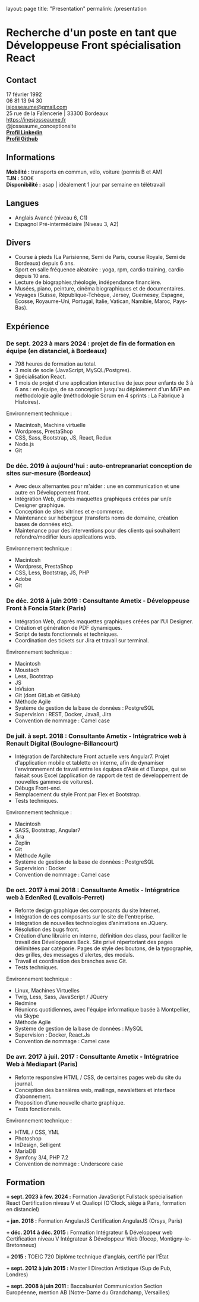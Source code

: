 layout: page
title: "Presentation"
permalink: /presentation

# Recherche d'un poste en tant que Développeuse Front spécialisation React

## Contact
17 février 1992 \
06 81 13 94 30 \
isjosseaume@gmail.com \
25 rue de la Faïencerie | 33300 Bordeaux \
https://inesjosseaume.fr \
@josseaume_conceptionsite \
<b><a href="https://www.linkedin.com/in/ines-josseaume/" target="_blank">Profil Linkedin</a></b> \
<b><a href="https://github.com/inesgoddardjosseaume" target="_blank">Profil Github</a></b>


## Informations
<b>Mobilité :</b> transports en commun, vélo, voiture (permis B et AM) \
<b>TJN :</b> 500€ \
<b>Disponibilité :</b> asap | idéalement 1 jour par semaine en télétravail


## Langues
+ Anglais Avancé (niveau 6, C1)
+ Espagnol Pré-intermédiaire (Niveau 3, A2)
  

## Divers
+ Course à pieds (La Parisienne, Semi de Paris, course Royale, Semi de Bordeaux) depuis 6 ans.
+ Sport en salle fréquence aléatoire : yoga, rpm, cardio training, cardio depuis 10 ans.
+ Lecture de biographies,théologie, indépendance financière.
+ Musées, piano, peinture, cinéma biographiques et de documentaires.
+ Voyages (Suisse, République-Tchèque, Jersey, Guernesey, Espagne, Écosse, Royaume-Uni, Portugal, Italie, Vatican, Namibie, Maroc, Pays-Bas).

## Expérience

### De sept. 2023 à mars 2024 : projet de fin de formation en équipe (en distanciel, à Bordeaux)

+ 798 heures de formation au total.
+ 3 mois de socle (JavaScript, MySQL/Postgres).
+ Spécialisation React.
+ 1 mois de projet d'une application interactive de jeux pour enfants de 3 à 6 ans : en équipe, de sa conception jusqu'au déploiement d'un MVP en méthodologie agile (méthodologie Scrum en 4 sprints : La Fabrique à Histoires).

Environnement technique :
* Macintosh, Machine virtuelle
* Wordpress, PrestaShop
* CSS, Sass, Bootstrap, JS, React, Redux
* Node.js
* Git
  
### De déc. 2019 à aujourd'hui : auto-entrepranariat conception de sites sur-mesure (Bordeaux)

+ Avec deux alternantes pour m'aider : une en communication et une autre en  Développement front.
+ Intégration Web, d’après maquettes graphiques créées par un/e Designer graphique.
+ Conception de sites vitrines et e-commerce.
+ Maintenance sur hébergeur (transferts noms de domaine, création bases de données etc).
+ Maintenance pour des interventions pour des clients qui souhaitent refondre/modifier leurs applications web.

Environnement technique :
* Macintosh
* Wordpress, PrestaShop
* CSS, Less, Bootstrap, JS, PHP
* Adobe
* Git

### De déc. 2018 à juin 2019 : Consultante Ametix - Développeuse Front à Foncia Stark (Paris)

+ Intégration Web, d’après maquettes graphiques créées par l’UI Designer.
+ Création et génération de PDF dynamiques.
+ Script de tests fonctionnels et techniques.
+ Coordination des tickets sur Jira et travail sur terminal.

Environnement technique :
* Macintosh
* Moustach
* Less, Bootstrap
* JS
* InVision
* Git (dont GitLab et GitHub)
* Méthode Agile
* Système de gestion de la base de données : PostgreSQL
* Supervision : REST, Docker, Java8, Jira
* Convention de nommage : Camel case
  
### De juil. à sept. 2018 : Consultante Ametix - Intégratrice web à Renault Digital (Boulogne-Billancourt)

+ Intégration de l’architecture Front actuelle vers Angular7. Projet d'application mobile et tablette en interne, afin de dynamiser l'environnement de travail entre les équipes d'Asie et d'Europe, qui se faisait sous Excel (application de rapport de test de développement de nouvelles gammes de voitures).
+ Débugs Front-end.
+ Remplacement du style Front par Flex et Bootstrap.
+ Tests techniques.

Environnement technique :
* Macintosh
* SASS, Bootstrap, Angular7
* Jira
* Zeplin
* Git
* Méthode Agile
* Système de gestion de la base de données : PostgreSQL
* Supervision : Docker
* Convention de nommage : Camel case

### De oct. 2017 à mai 2018 : Consultante Ametix - Intégratrice web à EdenRed (Levallois-Perret)

+ Refonte design graphique des composants du site Internet.
+ Intégration de ces composants sur le site de l'entreprise.
+ Intégration de nouvelles technologies d’animations en JQuery.
+ Résolution des bugs front.
+ Création d’une librairie en interne, définition des class, pour faciliter le travail des Développeurs Back. Site privé répertoriant des pages délimitées par catégorie. Pages de style des boutons, de la typographie, des grilles, des messages d'alertes, des modals.
+ Travail et coordination des branches avec Git.
+ Tests techniques.
  
Environnement technique :
* Linux, Machines Virtuelles
* Twig, Less, Sass, JavaScript / JQuery
* Redmine
* Réunions quotidiennes, avec l'équipe informatique basée à Montpellier, via Skype
* Méthode Agile
* Système de gestion de la base de données : MySQL
* Supervision : Docker, React.Js
* Convention de nommage : Camel case

### De avr. 2017 à juil. 2017 : Consultante Ametix - Intégratrice Web à Mediapart (Paris)

+ Refonte responsive HTML / CSS, de certaines pages web du site du journal.
+ Conception des bannières web, mailings, newsletters et interface d’abonnement.
+ Proposition d’une nouvelle charte graphique.
+ Tests fonctionnels.

Environnement technique :
* HTML / CSS, YML
* Photoshop
* InDesign, Selligent
* MariaDB
* Symfony 3/4, PHP 7.2
* Convention de nommage : Underscore case

## Formation
<b>+ sept. 2023 à fev. 2024 :</b> Formation JavaScript Fullstack spécialisation React
Certification niveau V et Qualiopi (O'Clock, siège à Paris, formation en distanciel)

<b>+ jan. 2018 :</b> Formation AngularJS
Certification AngularJS (Orsys, Paris)

<b>+ déc. 2014 à déc. 2015 :</b> Formation Intégrateur & Développeur web
Certification niveau V Intégrateur & Développeur Web (Ifocop, Montigny-le-Bretonneux)

<b>+ 2015 :</b> TOEIC 720
Diplôme technique d'anglais, certifié par l'État

<b>+ sept. 2012 à juin 2015 :</b> Master I Direction Artistique
(Sup de Pub, Londres)

<b>+ sept. 2008 à juin 2011 :</b> Baccalauréat Communication
Section Européenne, mention AB (Notre-Dame du Grandchamp, Versailles)
